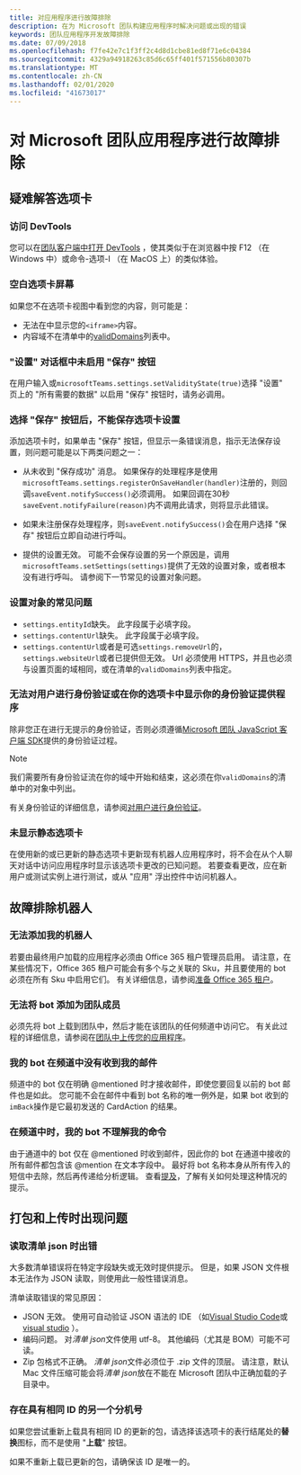 ```yaml
---
title: 对应用程序进行故障排除
description: 在为 Microsoft 团队构建应用程序时解决问题或出现的错误
keywords: 团队应用程序开发故障排除
ms.date: 07/09/2018
ms.openlocfilehash: f7fe42e7c1f3ff2c4d8d1cbe81ed8f71e6c04384
ms.sourcegitcommit: 4329a94918263c85d6c65ff401f571556b80307b
ms.translationtype: MT
ms.contentlocale: zh-CN
ms.lasthandoff: 02/01/2020
ms.locfileid: "41673017"
---
```

# <a name="troubleshoot-your-microsoft-teams-app"></a>对 Microsoft 团队应用程序进行故障排除

## <a name="troubleshooting-tabs"></a>疑难解答选项卡

### <a name="accessing-the-devtools"></a>访问 DevTools

您可以在[团队客户端中打开 DevTools](~/tabs/how-to/developer-tools.md) ，使其类似于在浏览器中按 F12 （在 Windows 中）或命令-选项-I （在 MacOS 上）的类似体验。

### <a name="blank-tab-screen"></a>空白选项卡屏幕

如果您不在选项卡视图中看到您的内容，则可能是：

* 无法在中显示您的`<iframe>`内容。
* 内容域不在清单中的[validDomains](~/resources/schema/manifest-schema.md#validdomains)列表中。

### <a name="the-save-button-isnt-enabled-on-the-settings-dialog"></a>"设置" 对话框中未启用 "保存" 按钮

在用户输入或`microsoftTeams.settings.setValidityState(true)`选择 "设置" 页上的 "所有需要的数据" 以启用 "保存" 按钮时，请务必调用。

### <a name="after-selecting-the-save-button-the-tab-settings-cannot-be-saved"></a>选择 "保存" 按钮后，不能保存选项卡设置

添加选项卡时，如果单击 "保存" 按钮，但显示一条错误消息，指示无法保存设置，则问题可能是以下两类问题之一：

* 从未收到 "保存成功" 消息。 如果保存的处理程序是使用`microsoftTeams.settings.registerOnSaveHandler(handler)`注册的，则回调`saveEvent.notifySuccess()`必须调用。 如果回调在30秒`saveEvent.notifyFailure(reason)`内不调用此请求，则将显示此错误。

* 如果未注册保存处理程序，则`saveEvent.notifySuccess()`会在用户选择 "保存" 按钮后立即自动进行呼叫。

* 提供的设置无效。 可能不会保存设置的另一个原因是，调用`microsoftTeams.setSettings(settings)`提供了无效的设置对象，或者根本没有进行呼叫。 请参阅下一节常见的设置对象问题。

### <a name="common-problems-with-the-settings-object"></a>设置对象的常见问题

* `settings.entityId`缺失。 此字段属于必填字段。
* `settings.contentUrl`缺失。 此字段属于必填字段。
* `settings.contentUrl`或者是可选`settings.removeUrl`的， `settings.websiteUrl`或者已提供但无效。 Url 必须使用 HTTPS，并且也必须与设置页面的域相同，或在清单的`validDomains`列表中指定。

### <a name="cant-authenticate-the-user-or-display-your-auth-provider-in-your-tab"></a>无法对用户进行身份验证或在你的选项卡中显示你的身份验证提供程序

除非您正在进行无提示的身份验证，否则必须遵循[Microsoft 团队 JavaScript 客户端 SDK](/javascript/api/overview/msteams-client.md)提供的身份验证过程。

> [!NOTE]
>我们需要所有身份验证流在你的域中开始和结束，这必须在你`validDomains`的清单中的对象中列出。

有关身份验证的详细信息，请参阅[对用户进行身份验证](~/concepts/authentication/authentication.md)。

### <a name="static-tabs-not-showing-up"></a>未显示静态选项卡

在使用新的或已更新的静态选项卡更新现有机器人应用程序时，将不会在从个人聊天对话中访问应用程序时显示该选项卡更改的已知问题。  若要查看更改，应在新用户或测试实例上进行测试，或从 "应用" 浮出控件中访问机器人。

## <a name="troubleshooting-bots"></a>故障排除机器人

### <a name="cant-add-my-bot"></a>无法添加我的机器人

若要由最终用户加载的应用程序必须由 Office 365 租户管理员启用。 请注意，在某些情况下，Office 365 租户可能会有多个与之关联的 Sku，并且要使用的 bot 必须在所有 Sku 中启用它们。 有关详细信息，请参阅[准备 Office 365 租户](~/concepts/build-and-test/prepare-your-o365-tenant.md)。

### <a name="cant-add-bot-as-a-member-of-a-team"></a>无法将 bot 添加为团队成员

必须先将 bot 上载到团队中，然后才能在该团队的任何频道中访问它。 有关此过程的详细信息，请参阅在[团队中上传您的应用程序](~/concepts/deploy-and-publish/apps-upload.md)。

### <a name="my-bot-doesnt-get-my-message-in-a-channel"></a>我的 bot 在频道中没有收到我的邮件

频道中的 bot 仅在明确 @mentioned 时才接收邮件，即使您要回复以前的 bot 邮件也是如此。 您可能不会在邮件中看到 bot 名称的唯一例外是，如果 bot 收到的`imBack`操作是它最初发送的 CardAction 的结果。

### <a name="my-bot-doesnt-understand-my-commands-when-in-a-channel"></a>在频道中时，我的 bot 不理解我的命令

由于通道中的 bot 仅在 @mentioned 时收到邮件，因此你的 bot 在通道中接收的所有邮件都包含该 @mention 在文本字段中。 最好将 bot 名称本身从所有传入的短信中去除，然后再传递给分析逻辑。 查看[提及](~/bots/how-to/conversations/channel-and-group-conversations.md#working-with--mentions)，了解有关如何处理这种情况的提示。

## <a name="issues-with-packaging-and-uploading"></a>打包和上传时出现问题

### <a name="error-while-reading-manifestjson"></a>读取清单 json 时出错

大多数清单错误将在特定字段缺失或无效时提供提示。 但是，如果 JSON 文件根本无法作为 JSON 读取，则使用此一般性错误消息。

清单读取错误的常见原因：

* JSON 无效。 使用可自动验证 JSON 语法的 IDE （如[Visual Studio Code](https://code.visualstudio.com)或[visual studio](https://www.visualstudio.com/vs/) ）。
* 编码问题。 对*清单 json*文件使用 utf-8。 其他编码（尤其是 BOM）可能不可读。
* Zip 包格式不正确。 *清单 json*文件必须位于 .zip 文件的顶层。 请注意，默认 Mac 文件压缩可能会将*清单 json*放在不能在 Microsoft 团队中正确加载的子目录中。

### <a name="another-extension-with-same-id-exists"></a>存在具有相同 ID 的另一个分机号

如果您尝试重新上载具有相同 ID 的更新的包，请选择该选项卡的表行结尾处的**替换**图标，而不是使用 "**上载**" 按钮。

如果不重新上载已更新的包，请确保该 ID 是唯一的。

